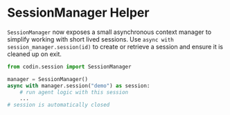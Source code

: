 # SessionManager Helper

`SessionManager` now exposes a small asynchronous context manager to simplify
working with short lived sessions. Use `async with session_manager.session(id)`
to create or retrieve a session and ensure it is cleaned up on exit.

```python
from codin.session import SessionManager

manager = SessionManager()
async with manager.session("demo") as session:
    # run agent logic with this session
    ...
# session is automatically closed
```

